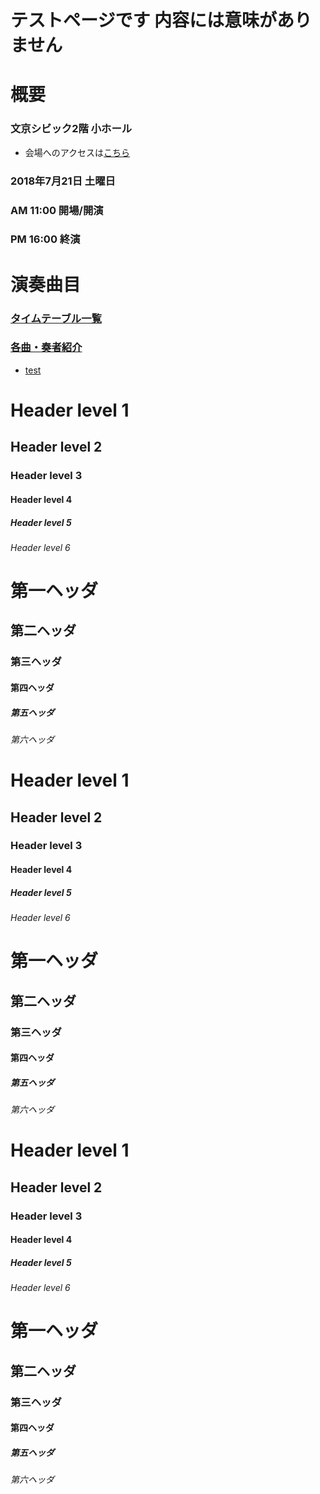 # テストページです 内容には意味がありません
# 概要

### 文京シビック2階 小ホール
* 会場へのアクセスは[こちら](http://bunkyocivichall.jp/access)

### 2018年7月21日 土曜日
### AM 11:00 開場/開演
### PM 16:00 終演


# 演奏曲目
### [タイムテーブル一覧](timetable) 
### [各曲・奏者紹介](introduction)
* [test](test)

# Header level 1
## Header level 2
### Header level 3
#### Header level 4
##### Header level 5
###### Header level 6

# 第一ヘッダ
## 第二ヘッダ
### 第三ヘッダ
#### 第四ヘッダ
##### 第五ヘッダ
###### 第六ヘッダ

# Header level 1
## Header level 2
### Header level 3
#### Header level 4
##### Header level 5
###### Header level 6

# 第一ヘッダ
## 第二ヘッダ
### 第三ヘッダ
#### 第四ヘッダ
##### 第五ヘッダ
###### 第六ヘッダ

# Header level 1
## Header level 2
### Header level 3
#### Header level 4
##### Header level 5
###### Header level 6

# 第一ヘッダ
## 第二ヘッダ
### 第三ヘッダ
#### 第四ヘッダ
##### 第五ヘッダ
###### 第六ヘッダ
